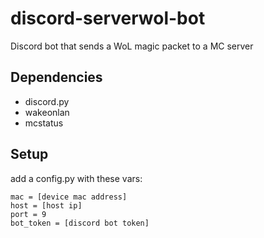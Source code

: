 # discord-serverwol-bot
Discord bot that sends a WoL magic packet to a MC server

## Dependencies
- discord.py
- wakeonlan
- mcstatus

## Setup
add a config.py with these vars:

```
mac = [device mac address]
host = [host ip]
port = 9
bot_token = [discord bot token]
```

